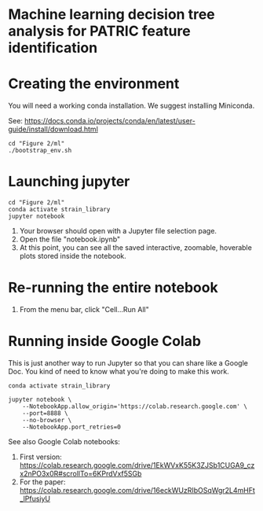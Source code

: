 # Machine learning decision tree analysis for PATRIC feature identification

# Creating the environment

You will need a working conda installation.  We suggest installing Miniconda.

See: https://docs.conda.io/projects/conda/en/latest/user-guide/install/download.html

```
cd "Figure 2/ml"
./bootstrap_env.sh
```

# Launching jupyter
```
cd "Figure 2/ml"
conda activate strain_library
jupyter notebook
```

1. Your browser should open with a Jupyter file selection page.
1. Open the file "notebook.ipynb"
1. At this point, you can see all the saved interactive, zoomable, hoverable plots stored inside the notebook.

# Re-running the entire notebook

1. From the menu bar, click "Cell...Run All"

# Running inside Google Colab

This is just another way to run Jupyter so that you can share like a Google Doc.  You kind of need to know what you're doing to make this work.

```
conda activate strain_library

jupyter notebook \
    --NotebookApp.allow_origin='https://colab.research.google.com' \
    --port=8888 \   
    --no-browser \
    --NotebookApp.port_retries=0
```

See also Google Colab notebooks:
1. First version: https://colab.research.google.com/drive/1EkWVxK55K3ZJSb1CUGA9_czx2nPO3x0R#scrollTo=6KPrdVxf5SGb
2. For the paper: https://colab.research.google.com/drive/16eckWUzRIbOSqWgr2L4mHFt_lPfusiyU
